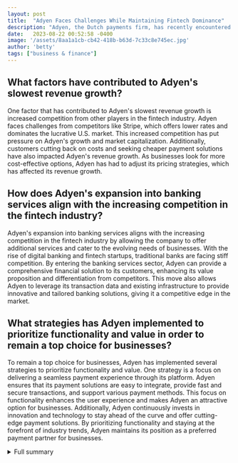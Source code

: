 ```yaml
---
layout: post
title:  "Adyen Faces Challenges While Maintaining Fintech Dominance"
description: "Adyen, the Dutch payments firm, has recently encountered obstacles in the form of increased competition and cost-cutting customers. However, despite these challenges, Adyen remains a leading player in the fintech industry."
date:   2023-08-22 00:52:58 -0400
image: '/assets/8aa1a1cb-cb42-418b-b63d-7c33c8e745ec.jpg'
author: 'betty'
tags: ["business & finance"]
---
```


## What factors have contributed to Adyen's slowest revenue growth?
One factor that has contributed to Adyen's slowest revenue growth is increased competition from other players in the fintech industry. Adyen faces challenges from competitors like Stripe, which offers lower rates and dominates the lucrative U.S. market. This increased competition has put pressure on Adyen's growth and market capitalization. Additionally, customers cutting back on costs and seeking cheaper payment solutions have also impacted Adyen's revenue growth. As businesses look for more cost-effective options, Adyen has had to adjust its pricing strategies, which has affected its revenue growth.

## How does Adyen's expansion into banking services align with the increasing competition in the fintech industry?
Adyen's expansion into banking services aligns with the increasing competition in the fintech industry by allowing the company to offer additional services and cater to the evolving needs of businesses. With the rise of digital banking and fintech startups, traditional banks are facing stiff competition. By entering the banking services sector, Adyen can provide a comprehensive financial solution to its customers, enhancing its value proposition and differentiation from competitors. This move also allows Adyen to leverage its transaction data and existing infrastructure to provide innovative and tailored banking solutions, giving it a competitive edge in the market.

## What strategies has Adyen implemented to prioritize functionality and value in order to remain a top choice for businesses?
To remain a top choice for businesses, Adyen has implemented several strategies to prioritize functionality and value. One strategy is a focus on delivering a seamless payment experience through its platform. Adyen ensures that its payment solutions are easy to integrate, provide fast and secure transactions, and support various payment methods. This focus on functionality enhances the user experience and makes Adyen an attractive option for businesses. Additionally, Adyen continuously invests in innovation and technology to stay ahead of the curve and offer cutting-edge payment solutions. By prioritizing functionality and staying at the forefront of industry trends, Adyen maintains its position as a preferred payment partner for businesses.


<details>
        <summary>Full summary</summary>
<p>Adyen, a Dutch payments firm, has experienced a significant drop in market capitalization after reporting its slowest revenue growth. The company faces challenges from competitors offering lower rates and from customers cutting back on costs. Despite these challenges, Adyen remains a top player in the fintech industry.</p>
<p>In order to provide a more comprehensive overview, it is important to examine Adyen's competitors and their strategies. Adyen's main competitor, Stripe, focuses on serving smaller businesses, allowing them to take a larger portion of each sale. Additionally, Stripe dominates the U.S. market, which is known for its high revenue potential. Stripe's valuation of $55 billion is higher than Adyen's $44 billion public trading valuation. However, despite the pressure from competitors, Adyen continues to prioritize functionality and value, making it a top choice for many businesses.</p>
<p>To add further depth and credibility to this article, it would be valuable to include quotes or insights from industry experts. Their perspectives could shed light on Adyen's current situation and provide additional context for readers.</p>
<p>In terms of future plans and initiatives, Adyen is expanding its business into banking services, targeting small and medium-sized businesses. This move is driven by the increasing competition in the fintech industry and the opportunity to provide additional services to Adyen's large marketplace customers. The company's banking products, such as multi-currency bank accounts, corporate credit cards, short-term cash advances, and instant business loans, will initially be available in Europe and the U.S. Adyen's access to transaction data and existing infrastructure position the company well to offer these banking services.</p>
<p>Finally, to enhance readers' understanding of Adyen's performance, it may be beneficial to include statistical data or charts. These visual representations can illustrate Adyen's market trends and financial standing, providing readers with a clearer picture of the company's current position.</p>
<p>In conclusion, Adyen is facing challenges from competitors and cost-cutting customers. However, the company remains a top player in the fintech industry, prioritizing functionality and value. With its expansion into banking services and a commitment to innovation, Adyen is poised to navigate the evolving landscape of the payments industry.</p>
</details>